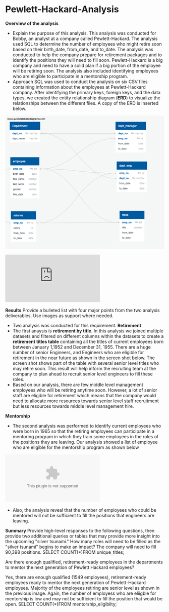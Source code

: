 # Pewlett-Hackard-Analysis

**Overview of the analysis**
- Explain the purpose of this analysis.
This analysis was conducted for Bobby, an analyst at a company called Pewlett-Hackard. The analysis used SQL to determine the number of employees who might retire soon based on their birth_date, from_date, and to_date. The analysis was conducted to help the company prepare for retirement packages and to identify the positions they will need to fill soon. Pewlett-Hackard is a big company and need to have a solid plan if a big portion of the employee will be retiring soon. The analysis also included identifying employees who are eligible to participate in a mentorship program. 
- Approach
SQL was used to conduct the analysis on six CSV files containing information about the employees at Pewlett-Hackard company. After identifying the primary keys, foreign keys, and the data types, we created the entity relationship diagram (**ERD**) to visualize the relationships between the different files. A copy of the ERD is inserted below.

![EmployeeDB.png](https://github.com/FUNMIIB/Pewlett-Hackard-Analysis/blob/main/EmployeeDB.png)

![QuickDBD-export.pdf](https://github.com/FUNMIIB/Pewlett-Hackard-Analysis/blob/main/QuickDBD-export.pdf)

**Results**
Provide a bulleted list with four major points from the two analysis deliverables. Use images as support where needed.
- Two analysis was conducted for this requirement.
**Retirement**
- The first anaysis is **retirement by title**. In this analysis we joined multiple datasets and filtered on different columns within the datasets to create a **retirement titles table** containing all the titles of current employees born between January 1,1952 and December 31, 1955. There are a huge number of senior Engineers, and Engineers who are eligible for retirement in the near future  as shown in the screen shot below. The screen shot shows part of the table with several senior level titles who may retire soon. This result will help inform the recruiting team at the company to plan ahead to recruit senior level engineers to fill these roles. 
- Based on our analysis, there are few middle level management employees who will be retiring anytime soon. However, a lot of senior staff are eligible for retirement which means that the company would need to allocate more resources towards senior level staff recruitment but less resources towards middle level management hire.  

**Mentorship**
- The second analysis was performed to identify current employees who were born in 1965 so that the retiring employees can participate in a mentoring program in which they train some employees in the roles of the positions they are leaving. Our analysis showed a list of employee who are eligible for the mentorship program as shown below

![mentorship_eligibilty.csv](https://github.com/FUNMIIB/Pewlett-Hackard-Analysis/blob/main/Data/mentorship_eligibilty.csv)

- Also, the analysis reveal that the number of employees who could be mentored will not be sufficient to fill the positions that engineers are leaving. 

**Summary** 
Provide high-level responses to the following questions, then provide two additional queries or tables that may provide more insight into the upcoming "silver tsunami."
How many roles will need to be filled as the "silver tsunami" begins to make an impact?
The company will need to fill 90,398 positions. 
SELECT COUNT(*)FROM unique_titles;

Are there enough qualified, retirement-ready employees in the departments to mentor the next generation of Pewlett Hackard employees?

Yes, there are enough qualified (1549 employees), retirement-ready employees ready to mentor the next generation of Pewlett-Hackard employees. Majority of the employees retiring are senior level as shown in the previous image. Again, the number of employess who are eliigble for mentorship is low and may not be sufficient to fill the position that would be open. 
SELECT COUNT(*)FROM mentorship_eligibilty;




